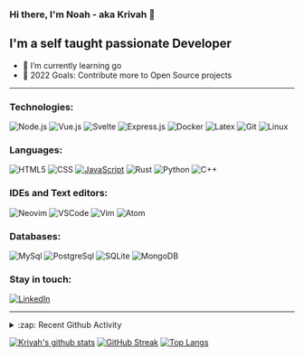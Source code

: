 ### Hi there, I'm Noah - aka Krivah 👋

## I'm a self taught passionate Developer

- 🌱 I’m currently learning go
- 🥅 2022 Goals: Contribute more to Open Source projects

---

### Technologies:

![Node.js](https://img.shields.io/badge/-Node-000?&logo=node.js)
![Vue.js](https://img.shields.io/badge/-Vue-000?&logo=vue.js)
![Svelte](https://img.shields.io/badge/-Svelte-000?&logo=svelte)
![Express.js](https://img.shields.io/badge/-Express-000?&logo=express)
![Docker](https://img.shields.io/badge/-Docker-000?&logo=Docker)
![Latex](https://img.shields.io/badge/-LaTeX-000?&logo=latex&logoColor=008080)
![Git](https://img.shields.io/badge/-Git-000?&logo=git&logoColor=F05032)
![Linux](https://img.shields.io/badge/-Linux-000?&logo=Linux&logoColor=FCC624)


### Languages:

![HTML5](https://img.shields.io/badge/-HTML5-000?&logo=html5&logoColor=E34F26)
![CSS](https://img.shields.io/badge/-CSS-000?&logo=css3&logoColor=1572B6)
[![JavaScript](https://img.shields.io/badge/-JavaScript-000?&logo=JavaScript&logoColor=ddc508)](https://github.com/krivahtoo?tab=repositories&q=&type=&language=javascript)
![Rust](https://img.shields.io/badge/-Rust-000?&logo=rust&logoColor=a72145)
![Python](https://img.shields.io/badge/-Python-000?&logo=python)
![C++](https://img.shields.io/badge/-C%2B%2B-000?&logo=c%2B%2B&logoColor=1572B6)

### IDEs and Text editors:

![Neovim](https://img.shields.io/badge/-Neovim-000?&logo=neovim)
![VSCode](https://img.shields.io/badge/-VSCode-000?&logo=Visual%20Studio%20Code&logoColor=007ACC)
![Vim](https://img.shields.io/badge/-Vim-000?&logo=vim&logoColor=47A248)
![Atom](https://img.shields.io/badge/-Atom-000?&logo=atom)

### Databases:

![MySql](https://img.shields.io/badge/-MySql-000?&logo=MySQL&logoColor=4479A1)
![PostgreSql](https://img.shields.io/badge/-PostgreSql-000?&logo=postgresql&logoColor=336791)
![SQLite](https://img.shields.io/badge/-SQLite-000?&logo=sqlite&logoColor=003B57)
![MongoDB](https://img.shields.io/badge/-MongoDB-000?&logo=mongodb&logoColor=47A248)

### Stay in touch:

[![LinkedIn](https://img.shields.io/badge/-LinkedIn-000?&logo=LinkedIn&logoColor=0077B5)](https://www.linkedin.com/in/krivahtoo)

---

<details>
  <summary>:zap: Recent Github Activity</summary>
  
<!--START_SECTION:activity-->
1. ❗️ Closed issue [#20](https://github.com/krivahtoo/silicon.nvim/issues/20) in [krivahtoo/silicon.nvim](https://github.com/krivahtoo/silicon.nvim)
2. 🗣 Commented on [#92](https://github.com/noib3/nvim-oxi/issues/92) in [noib3/nvim-oxi](https://github.com/noib3/nvim-oxi)
3. 🎉 Merged PR [#32](https://github.com/krivahtoo/htmpd/pull/32) in [krivahtoo/htmpd](https://github.com/krivahtoo/htmpd)
4. 🎉 Merged PR [#180](https://github.com/krivahtoo/group-manager/pull/180) in [krivahtoo/group-manager](https://github.com/krivahtoo/group-manager)
5. 💪 Opened PR [#249](https://github.com/kamiyaa/joshuto/pull/249) in [kamiyaa/joshuto](https://github.com/kamiyaa/joshuto)
<!--END_SECTION:activity-->

</details>


  [![Krivah's github stats](https://github-readme-stats-chi-silk.vercel.app/api?username=krivahtoo&count_private=true&theme=tokyonight&show_icons=1)](https://github.com/anuraghazra/github-readme-stats)
  [![GitHub Streak](http://github-readme-streak-stats.herokuapp.com?user=krivahtoo&theme=tokyonight&date_format=M%20j%5B%2C%20Y%5D)](https://git.io/streak-stats)
[![Top Langs](https://github-readme-stats-chi-silk.vercel.app/api/top-langs/?username=krivahtoo&layout=compact&langs_count=16&theme=tokyonight)](https://github.com/anuraghazra/github-readme-stats)



